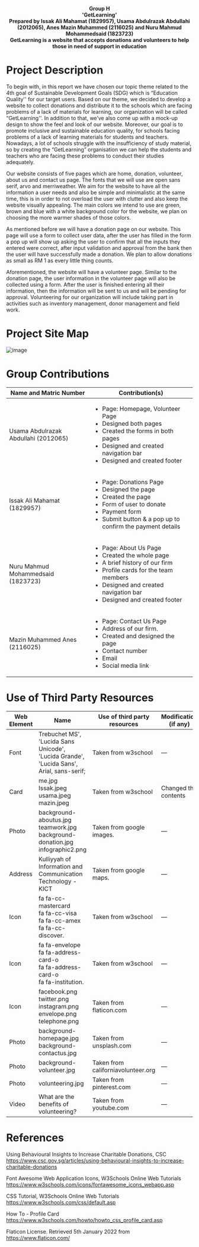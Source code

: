 <p align="center">
  <b>Group H</b><br>
  <b>'GetLearning'</b><br>
  <b>Prepared by Issak Ali Mahamat (1829957), Usama Abdulrazak Abdullahi (2012065), Anes Mazin Muhammed (2116025) and Nuru Mahmud Mohammedsaid (1823723) </b><br>
  <b> GetLearning is a website that accepts donations and volunteers to help those in need of support in education </b><br>
</p>



# Project Description

To begin with, in this report we have chosen our topic theme related to the 4th goal of  Sustainable Development Goals (SDG) which is “Education Quality'' for our target users. Based on our theme, we decided to develop a website to collect donations and distribute it to the schools which are facing problems of a lack of materials for learning, our organization will be called   “GetLearning''. In addition to that, we’ve also come up with a mock-up design to show the feel and look of our website. Moreover, our goal is to promote inclusive and sustainable education quality, for schools facing problems of a lack of learning materials for students and teachers. Nowadays, a lot of schools struggle with the insufficiency of study material, so by creating the “GetLearning” organisation we can help the students and teachers who are facing these problems to conduct their studies adequately.

Our website consists of five pages which are home, donation, volunteer, about us and contact us page. The fonts that we will use are open sans serif, arvo and merriweather. We aim for the website to have all the information a user needs and also be simple and minimalistic at the same time, this is in order to not overload the user with clutter and also keep the website visually appealing. The main colors we intend to use are green, brown and blue with a white background color for the website, we plan on choosing the more warmer shades of those colors. 

As mentioned before we will have a donation page on our website. This page will use a form to collect user data, after the user has filled in the form a pop up will show up asking the user to confirm that all the inputs they entered were correct, after input validation and approval from the bank then the user will have successfully made a donation. We plan to allow donations as small as RM 1 as every little thing counts.

Aforementioned, the website will  have a volunteer page. Similar to the donation page, the user information in the volunteer page will also be collected using a form. After the user is finished entering all their information, then the information will be sent to us and will be pending for  approval. Volunteering for our organization will include taking part in activities such as inventory management, donor management and field work.

# Project Site Map
![image](https://user-images.githubusercontent.com/97040567/148208580-2eb884aa-9450-49c7-85b3-c7f689941b26.png)

# Group Contributions

| Name and Matric Number               | Contribution(s)                                                                                                                                                                          |
|--------------------------------------|------------------------------------------------------------------------------------------------------------------------------------------------------------------------------------------|
| Usama Abdulrazak Abdullahi (2012065) | <ul><li>Page: Homepage, Volunteer Page</li><li>Designed both pages</li><li>Created the forms in both pages</li><li>Designed and created navigation bar</li><li>Designed and created footer</li></ul>                           |
| Issak Ali Mahamat (1829957)          | <ul><li>Page: Donations Page</li><li>Designed the page</li><li>Created the page</li><li>Form of user to donate</li><li>Payment form</li><li>Submit button & a pop up to confirm the payment details</li></ul>                  |
| Nuru Mahmud Mohammedsaid (1823723)   | <ul><li>Page: About Us Page</li><li>Created the whole page</li><li>A brief history of our firm</li><li>Profile cards for the team members</li><li>Designed and created navigation bar</li><li>Designed and created footer</li></ul>  |
| Mazin Muhammed Anes (2116025)        | <ul><li>Page: Contact Us Page</li><li>Address of our firm.</li><li>Created and designed the page</li><li>Contact number</li><li>Email</li><li>Social media link</li></ul>                                                          |

# Use of Third Party Resources

| Web Element | Name                                                                                     | Use of third party resources       | Modification (if any) |
|-------------|------------------------------------------------------------------------------------------|------------------------------------|-----------------------|
| Font        | Trebuchet MS', 'Lucida Sans Unicode', 'Lucida Grande', 'Lucida Sans', Arial, sans-serif; | Taken from w3school                | —                     |
| Card        | me.jpg<br>Issak.jpeg<br>usama.jpeg<br>mazin.jpeg                                         | Taken from w3school                | Changed the contents  |
| Photo       | background-aboutus.jpg<br>teamwork.jpg<br>background-donation.jpg<br>infographic2.png    | Taken from google images.          | —                     |
| Address     | Kulliyyah of Information and Communication Technology - KICT                             | Taken from google maps.            | —                     |
| Icon        | fa fa-cc-mastercard<br>fa fa-cc-visa<br>fa fa-cc-amex <br>fa fa-cc-discover.             | Taken from w3school                | —                     |
| Icon        | fa fa-envelope<br>fa fa-address-card-o<br>fa fa-address-card-o<br>fa fa-institution.     | Taken from w3school                | —                     |
| Icon        | facebook.png<br>twitter.png<br>instagram.png<br>envelope.png<br>telephone.png            | Taken from flaticon.com            | —                     |
| Photo       | background-homepage.jpg<br>background-contactus.jpg                                      | Taken from unsplash.com            | —                     |
| Photo       | background-volunteer.jpg                                                                 | Taken from californiavolunteer.org | —                     |
| Photo       | volunteering.jpg                                                                         | Taken from pinterest.com           | —                     |
| Video       | What are the benefits of volunteering?                                                   | Taken from youtube.com             | —                     |

# References 

Using Behavioural Insights to Increase Charitable Donations, CSC
https://www.csc.gov.sg/articles/using-behavioural-insights-to-increase-charitable-donations

Font Awesome Web Application Icons, W3Schools Online Web Tutorials
https://www.w3schools.com/icons/fontawesome_icons_webapp.asp

CSS Tutorial, W3Schools Online Web Tutorials
https://www.w3schools.com/css/default.asp

How To - Profile Card
https://www.w3schools.com/howto/howto_css_profile_card.asp

Flaticon License. Retrieved 5th January 2022 from 
https://www.flaticon.com/


